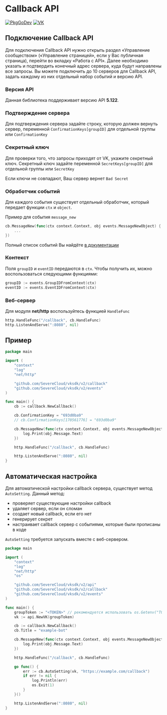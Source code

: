 # Callback API

[![PkgGoDev](https://pkg.go.dev/badge/github.com/SevereCloud/vksdk/callback)](https://pkg.go.dev/github.com/SevereCloud/vksdk/v2/callback)
[![VK](https://img.shields.io/badge/developers-%234a76a8.svg?logo=VK&logoColor=white)](https://vk.com/dev/callback_api)

## Подключение Callback API

Для подключения Callback API нужно открыть раздел «Управление сообществом»
(«Управление страницей», если у Вас публичная страница), перейти во вкладку
«Работа с API».
Далее необходимо указать и подтвердить конечный адрес сервера, куда будут
направлены все запросы. Вы можете подключить до 10 серверов для Callback API,
задать каждому из них отдельный набор событий и версию API.

### Версия API

Данная библиотека поддерживает версию API **5.122**.

### Подтверждение сервера

Для подтверждения сервера задайте строку, которую должен вернуть сервер,
переменной `ConfirmationKeys[groupID]` для отдельной группы или `ConfirmationKey`

### Секретный ключ

Для проверки того, что запросы приходят от VK, укажите секретный ключ. Секретный
ключ задайте переменной `SecretKeys[groupID]` для отдельной группы или `SecretKey`

Если ключи не совпадают, Ваш сервер вернет `Bad Secret`

### Обработчик событий

Для каждого события существует отдельный обработчик, который передает функции
`ctx` и `object`.

Пример для события `message_new`

```go
cb.MessageNew(func(ctx context.Context, obj events.MessageNewObject) {
	...
})
```

Полный список событий Вы найдёте [в документации](https://vk.com/dev/groups_events)

### Контекст

Поля `groupID` и `eventID` передаются в `ctx`. Чтобы получить их, можно
воспользоваться следующими функциями:

```go
groupID := events.GroupIDFromContext(ctx)
eventID := events.EventIDFromContext(ctx)
```

### Веб-сервер

Для модуля **net/http** воспользуйтесь функцией `HandleFunc`

```go
http.HandleFunc("/callback", cb.HandleFunc)
http.ListenAndServe(":8080", nil)
```

## Пример

```go
package main

import (
	"context"
	"log"
	"net/http"

	"github.com/SevereCloud/vksdk/v2/callback"
	"github.com/SevereCloud/vksdk/v2/events"
)

func main() {
	cb := callback.NewCallback()

	cb.ConfirmationKey = "693d0ba9"
	// cb.ConfirmationKeys[170561776] = "693d0ba9"

	cb.MessageNew(func(ctx context.Context, obj events.MessageNewObject) {
		log.Print(obj.Message.Text)
	})

	http.HandleFunc("/callback", cb.HandleFunc)

	http.ListenAndServe(":8080", nil)
}
```

## Автоматическая настройка

Для автоматической настройки callback сервера, существует метод `AutoSetting`.
Данный метод:

- проверяет существующие настройки callback
- удаляет сервер, если он сломан
- создает новый callback, если его нет
- генерирует секрет
- настраивает callback сервер с событиями, которые были прописаны в коде

`AutoSetting` требуется запускать вместе с веб-сервером.

```go
package main

import (
	"context"
	"log"
	"net/http"
	"os"

	"github.com/SevereCloud/vksdk/v2/api"
	"github.com/SevereCloud/vksdk/v2/callback"
	"github.com/SevereCloud/vksdk/v2/events"
)

func main() {
	groupToken := "<TOKEN>" // рекомендуется использовать os.Getenv("TOKEN")
	vk := api.NewVK(groupToken)

	cb := callback.NewCallback()
	cb.Title = "example-bot"

	cb.MessageNew(func(ctx context.Context, obj events.MessageNewObject) {
		log.Print(obj.Message.Text)
	})

	http.HandleFunc("/callback", cb.HandleFunc)

	go func() {
		err := cb.AutoSetting(vk, "https://example.com/callback")
		if err != nil {
			log.Println(err)
			os.Exit(1)
		}
	}()

	http.ListenAndServe(":8080", nil)
}
```
